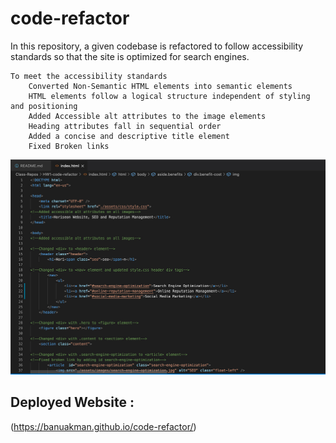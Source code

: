 # code-refactor

In this repository, a given codebase is refactored to 
follow accessibility standards 
so that the site is optimized for search engines.

```
To meet the accessibility standards
    Converted Non-Semantic HTML elements into semantic elements
    HTML elements follow a logical structure independent of styling and positioning
    Added Accessible alt attributes to the image elements
    Heading attributes fall in sequential order
    Added a concise and descriptive title element
    Fixed Broken links
```

![code refactor demo](./assets/images/VSCode.jpg)


## Deployed Website : 
(https://banuakman.github.io/code-refactor/)
